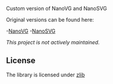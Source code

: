 Custom version of NanoVG and NanoSVG

Original versions can be found here:

-[NanoVG](https://github.com/memononen/nanovg)
-[NanoSVG](https://github.com/memononen/nanosvg)

*This project is not actively maintained.*

## License
The library is licensed under [zlib](LICENSE.txt)
